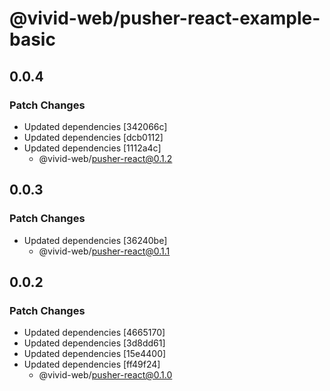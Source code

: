 # @vivid-web/pusher-react-example-basic

## 0.0.4

### Patch Changes

- Updated dependencies [342066c]
- Updated dependencies [dcb0112]
- Updated dependencies [1112a4c]
  - @vivid-web/pusher-react@0.1.2

## 0.0.3

### Patch Changes

- Updated dependencies [36240be]
  - @vivid-web/pusher-react@0.1.1

## 0.0.2

### Patch Changes

- Updated dependencies [4665170]
- Updated dependencies [3d8dd61]
- Updated dependencies [15e4400]
- Updated dependencies [ff49f24]
  - @vivid-web/pusher-react@0.1.0
